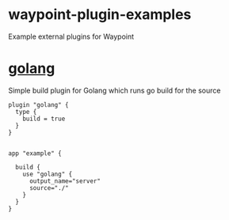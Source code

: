 # waypoint-plugin-examples
Example external plugins for Waypoint

# [golang](./golang)

Simple build plugin for Golang which runs go build for the source

```
plugin "golang" {
  type {
    build = true
  }
}


app "example" {

  build {
    use "golang" {
      output_name="server"
      source="./"
    }
  }
}
```